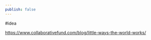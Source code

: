 ```yaml
---
publish: false
---
```


#idea 


https://www.collaborativefund.com/blog/little-ways-the-world-works/